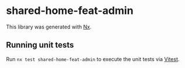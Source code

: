 # shared-home-feat-admin

This library was generated with [Nx](https://nx.dev).

## Running unit tests

Run `nx test shared-home-feat-admin` to execute the unit tests via [Vitest](https://vitest.dev/).
